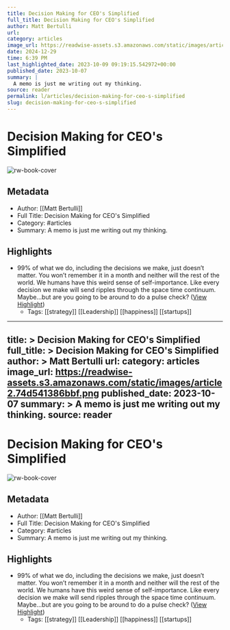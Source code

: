 ```yaml
---
title: Decision Making for CEO's Simplified
full_title: Decision Making for CEO's Simplified
author: Matt Bertulli
url: 
category: articles
image_url: https://readwise-assets.s3.amazonaws.com/static/images/article2.74d541386bbf.png
date: 2024-12-29
time: 6:39 PM
last_highlighted_date: 2023-10-09 09:19:15.542972+00:00
published_date: 2023-10-07
summary: |
  A memo is just me writing out my thinking.
source: reader
permalink: l/articles/decision-making-for-ceo-s-simplified
slug: decision-making-for-ceo-s-simplified
---
```

# Decision Making for CEO's Simplified

![rw-book-cover](https://readwise-assets.s3.amazonaws.com/static/images/article2.74d541386bbf.png)

## Metadata
- Author: [[Matt Bertulli]]
- Full Title: Decision Making for CEO's Simplified
- Category: #articles
- Summary: A memo is just me writing out my thinking.

## Highlights
- 99% of what we do, including the decisions we make, just doesn’t matter. You won’t remember it in a month and neither will the rest of the world.
  We humans have this weird sense of self-importance. Like every decision we make will send ripples through the space time continuum. Maybe…but are you going to be around to do a pulse check? ([View Highlight](https://read.readwise.io/read/01hc9vqh8we7zpb5hgh65a13xa))
    - Tags: [[strategy]] [[Leadership]] [[happiness]] [[startups]] 


---
title: >
  Decision Making for CEO's Simplified
full_title: >
  Decision Making for CEO's Simplified
author: >
  Matt Bertulli
url: 
category: articles
image_url: https://readwise-assets.s3.amazonaws.com/static/images/article2.74d541386bbf.png
published_date: 2023-10-07
summary: >
  A memo is just me writing out my thinking.
source: reader
---
# Decision Making for CEO's Simplified

![rw-book-cover](https://readwise-assets.s3.amazonaws.com/static/images/article2.74d541386bbf.png)

## Metadata
- Author: [[Matt Bertulli]]
- Full Title: Decision Making for CEO's Simplified
- Category: #articles
- Summary: A memo is just me writing out my thinking.

## Highlights
- 99% of what we do, including the decisions we make, just doesn’t matter. You won’t remember it in a month and neither will the rest of the world.
  We humans have this weird sense of self-importance. Like every decision we make will send ripples through the space time continuum. Maybe…but are you going to be around to do a pulse check? ([View Highlight](https://read.readwise.io/read/01hc9vqh8we7zpb5hgh65a13xa))
    - Tags: [[strategy]] [[Leadership]] [[happiness]] [[startups]] 


